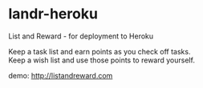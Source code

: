 landr-heroku
============

List and Reward - for deployment to Heroku

Keep a task list and earn points as you check off tasks. <br>
Keep a wish list and use those points to reward yourself.

demo:
http://listandreward.com
